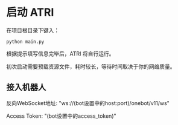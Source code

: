 # 启动 ATRI

在项目根目录下键入：
```shell
python main.py
```
根据提示填写信息完毕后，ATRI 将自行运行。

初次启动需要预载资源文件，耗时较长，等待时间取决于你的网络质量。


## 接入机器人

反向WebSocket地址: "ws://(bot设置中的host:port)/onebot/v11/ws"

Access Token: "(bot设置中的access_token)"
